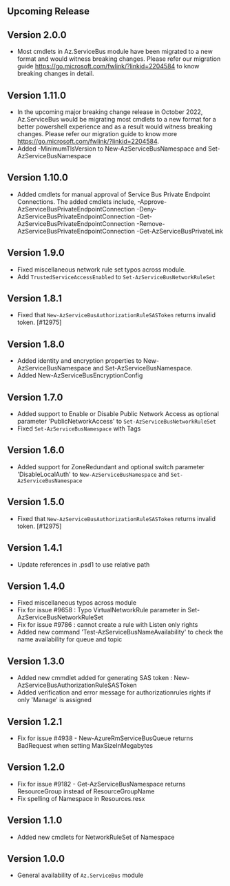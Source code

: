 <!--
    Please leave this section at the top of the change log.

    Changes for the upcoming release should go under the section titled "Upcoming Release", and should adhere to the following format:

    ## Upcoming Release
    * Overview of change #1
        - Additional information about change #1
        - Added ServiceBus NameSpace, Queue, Topic and Subscription cmdlets #1
    * Overview of change #2
        - Additional information about change #2
        - Additional information about change #2
    * Overview of change #3
    * Overview of change #4
        - Additional information about change #4

    ## YYYY.MM.DD - Version X.Y.Z (Previous Release)
    * Overview of change #1
        - Additional information about change #1
-->
## Upcoming Release

## Version 2.0.0
* Most cmdlets in Az.ServiceBus module have been migrated to a new format and would witness breaking changes. Please refer our migration guide https://go.microsoft.com/fwlink/?linkid=2204584 to know breaking changes in detail.

## Version 1.11.0
* In the upcoming major breaking change release in October 2022, Az.ServiceBus would be migrating most cmdlets to a new format
for a better powershell experience and as a result would witness breaking changes. Please refer our migration guide to know more https://go.microsoft.com/fwlink/?linkid=2204584.
* Added -MinimumTlsVersion to New-AzServiceBusNamespace and Set-AzServiceBusNamespace

## Version 1.10.0
* Added cmdlets for manual approval of Service Bus Private Endpoint Connections. The added cmdlets include,
    -Approve-AzServiceBusPrivateEndpointConnection
    -Deny-AzServiceBusPrivateEndpointConnection
    -Get-AzServiceBusPrivateEndpointConnection
    -Remove-AzServiceBusPrivateEndpointConnection
    -Get-AzServiceBusPrivateLink

## Version 1.9.0
* Fixed miscellaneous network rule set typos across module.
* Add `TrustedServiceAccessEnabled` to `Set-AzServiceBusNetworkRuleSet`

## Version 1.8.1
* Fixed that `New-AzServiceBusAuthorizationRuleSASToken` returns invalid token. [#12975]
 
## Version 1.8.0
* Added identity and encryption properties to New-AzServiceBusNamespace and Set-AzServiceBusNamespace.
* Added New-AzServiceBusEncryptionConfig

## Version 1.7.0
* Added support to Enable or Disable  Public Network Access as optional parameter 'PublicNetworkAccess' to `Set-AzServiceBusNetworkRuleSet`
* Fixed `Set-AzServiceBusNamespace` with Tags 

## Version 1.6.0
* Added support for ZoneRedundant and optional switch parameter 'DisableLocalAuth' to `New-AzServiceBusNamespace` and `Set-AzServiceBusNamespace` 

## Version 1.5.0
* Fixed that `New-AzServiceBusAuthorizationRuleSASToken` returns invalid token. [#12975]

## Version 1.4.1
* Update references in .psd1 to use relative path

## Version 1.4.0
* Fixed miscellaneous typos across module
* Fix for issue #9658 : Typo VirtualNetworkRule parameter in Set-AzServiceBusNetworkRuleSet
* Fix for issue #9786 : cannot create a rule with Listen only rights
* Added new command 'Test-AzServiceBusNameAvailability' to check the name availability for queue and topic 

## Version 1.3.0
* Added new cmmdlet added for generating SAS token : New-AzServiceBusAuthorizationRuleSASToken
* Added verification and error message for authorizationrules rights if only 'Manage' is assigned

## Version 1.2.1
* Fix for issue #4938 - New-AzureRmServiceBusQueue returns BadRequest when setting MaxSizeInMegabytes

## Version 1.2.0
* Fix for issue #9182 - Get-AzServiceBusNamespace returns ResourceGroup instead of ResourceGroupName
* Fix spelling of Namespace in Resources.resx

## Version 1.1.0
* Added new cmdlets for NetworkRuleSet of Namespace

## Version 1.0.0
* General availability of `Az.ServiceBus` module
